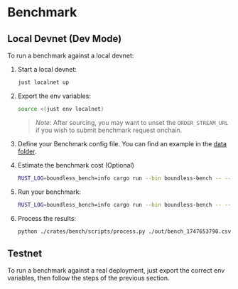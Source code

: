 # Benchmark

## Local Devnet (Dev Mode)

To run a benchmark against a local devnet:

1. Start a local devnet:

   ```bash
   just localnet up
   ```

2. Export the env variables:

   ```bash
   source <(just env localnet)
   ```

   > _Note_: After sourcing, you may want to unset the `ORDER_STREAM_URL` if you wish to submit benchmark request onchain.

3. Define your Benchmark config file. You can find an example in the [data folder](./data/small_test.json).
4. Estimate the benchmark cost (Optional)

   ```bash
   RUST_LOG=boundless_bench=info cargo run --bin boundless-bench -- --bench crates/bench/data/small_test.json --estimate
   ```

5. Run your benchmark:

   ```bash
   RUST_LOG=boundless_bench=info cargo run --bin boundless-bench -- --bench crates/bench/data/small_test.json
   ```

6. Process the results:

   ```bash
   python ./crates/bench/scripts/process.py ./out/bench_1747653790.csv
   ```

## Testnet

To run a benchmark against a real deployment, just export the correct env variables, then follow the steps of the previous section.

